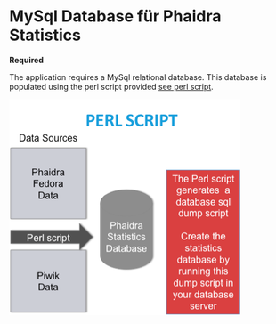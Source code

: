 # MySql Database für Phaidra Statistics
**Required**

The application requires a  MySql relational database. This database is populated using the perl script provided [see perl script](perlScript.md).


![](perlscript.png)